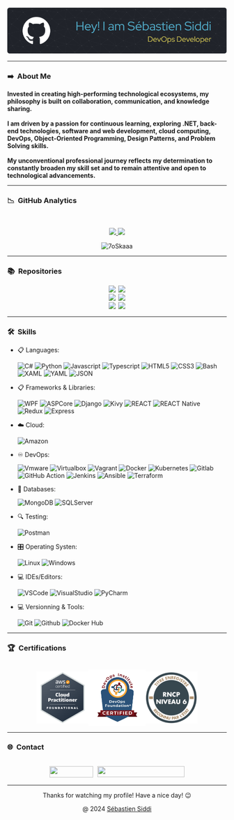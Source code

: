 ![Header](./github-header-image.png)

----
### ➡️ &nbsp;About Me

<div>
<p>
    <strong>
            Invested in creating high-performing technological ecosystems, my philosophy is built on collaboration, communication, and knowledge sharing.<br><br>
            I am driven by a passion for continuous learning, exploring .NET, back-end technologies, software and web development, cloud computing, DevOps, Object-Oriented Programming, Design Patterns, and Problem Solving skills.
            <br><br>
            My unconventional professional journey reflects my determination to constantly broaden my skill set and to remain attentive and open to technological advancements.
    </strong>
</p>
</div>

----
### 📉 &nbsp;GitHub Analytics

<br/>
<p align="center">
    <a href="https://github.com/sebastiensiddi">
        <img height="180em" src="https://github-readme-stats-eight-theta.vercel.app/api?username=sebastiensiddi&show_icons=true&theme=react&include_all_commits=true&count_private=true"/>
        <img height="180em" src="https://github-readme-stats-eight-theta.vercel.app/api/top-langs/?username=sebastiensiddi&layout=compact&langs_count=8&theme=react"/>
    </a>
</p>
<p align="center">
    <img src="https://komarev.com/ghpvc/?username=sebastiensiddi&label=Profile%20views&color=0047AB&style=plastic?" alt="7oSkaaa" height=22px, width=110px/>
</p>

----
### 📚 &nbsp;Repositories

<div style="display: flex; justify-content: center;">
  <div style="margin-right: 3px;">
    <a href="https://github.com/SebastienSiddi/mrbeat">
      <img src="https://github-readme-stats.vercel.app/api/pin/?username=SebastienSiddi&repo=mrbeat&theme=react&card_width=400" />
    </a>
  </div>
  <div style="margin-left: 3px;">
    <a href="https://github.com/SebastienSiddi/Pizza_mama_.NetCore">
      <img src="https://github-readme-stats.vercel.app/api/pin/?username=SebastienSiddi&repo=Pizza_mama_.NetCore&theme=react" />
    </a>
  </div>
</div>

<div style="display: flex; justify-content: center;">
  <div style="margin-right: 3px;">
    <a href="https://github.com/SebastienSiddi/SelfieAWookie.API.UI">
      <img src="https://github-readme-stats.vercel.app/api/pin/?username=SebastienSiddi&repo=SelfieAWookie.API.UI&theme=react" />
    </a>
  </div>
  <div style="margin-left: 3px;">
    <a href="https://github.com/SebastienSiddi/Student_List">
      <img src="https://github-readme-stats.vercel.app/api/pin/?username=SebastienSiddi&repo=Student_List&theme=react" />
    </a>
  </div>
</div>

<div style="display: flex; justify-content: center;">
  <div style="margin-right: 3px;">
    <a href="https://github.com/SebastienSiddi/SysMaven">
      <img src="https://github-readme-stats.vercel.app/api/pin/?username=SebastienSiddi&repo=SysMaven&theme=react" />
    </a>
  </div>
  <div style="margin-left: 3px;">
    <a href="https://github.com/SebastienSiddi/PC-Cleaner">
      <img src="https://github-readme-stats.vercel.app/api/pin/?username=SebastienSiddi&repo=PC-Cleaner&theme=react" />
    </a>
  </div>
</div>



----
### 🛠️ &nbsp;Skills

<p align="center">

- 📋 Languages:

    ![C#](https://img.shields.io/badge/Code-CSharp-informational?style=flat&logo=csharp&logoColor=white&color=512BD4)
![Python](https://img.shields.io/badge/Code-Python-informational?style=flat&logo=python&logoColor=white&color=3776AB)
![Javascript](https://img.shields.io/badge/Code-JavaScript-informational?style=flat&logo=javascript&logoColor=white&color=F7DF1E)
![Typescript](https://img.shields.io/badge/Code-TypeScript-informational?style=flat&logo=typescript&logoColor=white&color=3178C6)
![HTML5](https://img.shields.io/badge/Code-HTML5-informational?style=flat&logo=html5&logoColor=white&color=E34F26)
![CSS3](https://img.shields.io/badge/Code-CSS3-informational?style=flat&logo=css3&logoColor=white&color=1572B6)
![Bash](https://img.shields.io/badge/Shell-Bash-informational?style=flat&logo=gnu-bash&logoColor=white&color=4EAA25)
![XAML](https://img.shields.io/badge/Xaml-XAML-informational?style=flat&logo=xaml&logoColor=white&color=0C54C2)
![YAML](https://img.shields.io/badge/Yaml-YAML-informational?style=flat&logo=yaml&logoColor=white&color=CB171E)
![JSON](https://img.shields.io/badge/Json-JSON-informational?style=flat&logo=json&logoColor=white&color=000000)

- 📋 Frameworks & Libraries:

    ![WPF](https://img.shields.io/badge/.Net-WPS-informational?style=flat&logo=microsoft&logoColor=white&color=512BD4)
![ASPCore](https://img.shields.io/badge/.Net-ASPCore-informational?style=flat&logo=microsoft&logoColor=white&color=512BD4)
![Django](https://img.shields.io/badge/Python-Django-informational?style=flat&logo=django&logoColor=white&color=092E20)
![Kivy](https://img.shields.io/badge/Python-Kivy-informational?style=flat&logo=python&logoColor=white&color=3776AB)
![REACT](https://img.shields.io/badge/NextJS-React-informational?style=flat&logo=react&logoColor=white&color=61DAFB)
![REACT Native](https://img.shields.io/badge/NextJS-ReactNative-informational?style=flat&logo=react&logoColor=white&color=61DAFB)
![Redux](https://img.shields.io/badge/JS-Redux-informational?style=flat&logo=redux&logoColor=white&color=764ABC)
![Express](https://img.shields.io/badge/NodeJS-Express-informational?style=flat&logo=nodedotjs&logoColor=white&color=339933)

- ☁️ Cloud:

    ![Amazon](https://img.shields.io/badge/AWS-Amazon-informational?style=flat&logo=amazonaws&logoColor=white&color=232F3E)

- ♾️ DevOps:

    ![Vmware](https://img.shields.io/badge/VM-Vmware/vSphere-informational?style=flat&logo=vmware&logoColor=white&color=607078)
![Virtualbox](https://img.shields.io/badge/VM-Virtualbox-informational?style=flat&logo=virtualbox&logoColor=white&color=183A61)
![Vagrant](https://img.shields.io/badge/VM-Vagrant-informational?style=flat&logo=vagrant&logoColor=white&color=1868F2)
![Docker](https://img.shields.io/badge/Container-Docker-informational?style=flat&logo=docker&logoColor=white&color=2496ED)
![Kubernetes](https://img.shields.io/badge/Orchestration-Kubernetes-informational?style=flat&logo=kubernetes&logoColor=white&color=326CE5)
![Gitlab](https://img.shields.io/badge/CI/CD-Gitlab-informational?style=flat&logo=gitlab&logoColor=white&color=FC6D26)
![GitHub Action](https://img.shields.io/badge/CI/CD-GitHub_Actions-informational?style=flat&logo=github&logoColor=white&color=181717)
![Jenkins](https://img.shields.io/badge/CI/CD-Jenkins-informational?style=flat&logo=jenkins&logoColor=white&color=D24939)
![Ansible](https://img.shields.io/badge/Automatisation-Ansible-informational?style=flat&logo=ansible&logoColor=white&color=EE0000)
![Terraform](https://img.shields.io/badge/IaC-Terraform-informational?style=flat&logo=terraform&logoColor=white&color=844FBA)

- 💾 Databases:

    ![MongoDB](https://img.shields.io/badge/NoSql-Mongodb-informational?style=flat&logo=mongodb&logoColor=white&color=47A248)
![SQLServer](https://img.shields.io/badge/SQL-SQLServer-informational?style=flat&logo=microsoftsqlserver&logoColor=white&color=CC2927)

- 🔍 Testing:

    ![Postman](https://img.shields.io/badge/API-Postman-informational?style=flat&logo=postman&logoColor=white&color=FF6C37)

- 🎛️ Operating Systen:

    ![Linux](https://img.shields.io/badge/OS-Linux-informational?style=flat&logo=linux&logoColor=white&color=FCC624)
![Windows](https://img.shields.io/badge/OS-Windows-informational?style=flat&logo=windows&logoColor=white&color=0078D4)

- 💻 IDEs/Editors:

  ![VSCode](https://img.shields.io/badge/IDE-VSCode-informational?style=flat&logo=visualstudiocode&logoColor=white&color=007ACC)
![VisualStudio](https://img.shields.io/badge/IDE-VisualStudio-informational?style=flat&logo=visualstudio&logoColor=white&color=5C2D91)
![PyCharm](https://img.shields.io/badge/IDE-PyCharm-informational?style=flat&logo=pycharm&logoColor=white&color=000000)

- 💻 Versionning & Tools:

  ![Git](https://img.shields.io/badge/Versionning-Git-informational?style=flat&logo=git&logoColor=white&color=F05032)
![Github](https://img.shields.io/badge/Repo-Github-informational?style=flat&logo=github&logoColor=white&color=181717)
![Docker Hub](https://img.shields.io/badge/Repo-DockerHub-informational?style=flat&logo=docker&logoColor=white&color=2496ED)
</p>

----
### 🏆 &nbsp;Certifications

<br/>
<div style="display: flex; justify-content: center; align-items: center;">
    <img src="aws.png" width="120" height="120"/>
    <img src="DevOpsFoundation.png" width="130" height="130"/>
    <img src="rncp.png" width="120" height="120"/>
</div>

----
### 🌐 &nbsp;Contact

<br/>
<div style="display: flex; justify-content: center; align-items: center;">
     <div style="max-width: 200px; margin-right: 10px;">
         <a href="https://linkedin.com/in/sebastiensiddi">
             <img src="https://img.shields.io/badge/-LinkedIn-0077B5?style=flat&logo=Linkedin&logoColor=white" width="100" height="26"/>
         </a>
     </div>
    <div style="max-width: 250px;">
         <a href="mailto:sebastien.siddi@gmail">
             <img src="https://img.shields.io/badge/-sebastien.siddi@gmail.com-D14836?style=flat&logo=Gmail&logoColor=white" width="200" height="25"/>
         </a>
    </div>
</div>

----
<div align="center">
     Thanks for watching my profile! Have a nice day! 😉
</div>
<p align="center">
    @ 2024
    <a href="https://github.com/SebastienSiddi">
        Sébastien Siddi
    </a>
</p>
